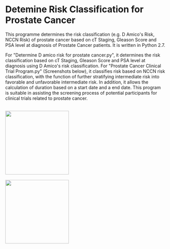 # Detemine Risk Classification for Prostate Cancer

This programme determines the risk classification (e.g. D Amico's Risk, NCCN Risk) of prostate cancer based on cT Staging, Gleason Score and PSA level at diagnosis of Prostate Cancer patients. It is written in Python 2.7.

For "Determine D amico risk for prostate cancer.py", it determines the risk classification based on cT Staging, Gleason Score and PSA level at diagnosis using D Amico's risk classification. For "Prostate Cancer Clinical Trial Program.py" (Screenshots below), it classifies risk based on NCCN risk classification, with the function of further stratifying intermediate risk into favorable and unfavorable intermediate risk. In addition, it allows the calculation of duration based on a start date and a end date. This program is suitable in assisting the screening process of potential participants for clinical trials related to prostate cancer. 

<br>
<img height = "200", src = "https://github.com/conan-koh123/Detemine-Risk-Classification-for-Prostate-Cancer/blob/master/prostate%20cancer%20clinical%20trial%20program%20NCCN%20risk%20classification.png"/>
</br>

<br>
<img height = "200", src = "https://github.com/conan-koh123/Detemine-Risk-Classification-for-Prostate-Cancer/blob/master/prostate%20cancer%20clinical%20trial%20date%20calculation.png"/>
</br>
